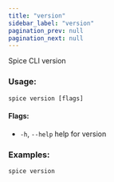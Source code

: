 ```yaml
---
title: "version"
sidebar_label: "version"
pagination_prev: null
pagination_next: null
---
```

Spice CLI version

### Usage:
```shell 
spice version [flags]
```

#### Flags:
  - `-h`, `--help`   help for version

### Examples:
```shell
spice version
```